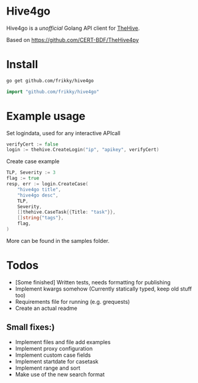 # Hive4go
Hive4go is a _unofficial_ Golang API client for [TheHive](https://thehive-project.org/).

Based on https://github.com/CERT-BDF/TheHive4py


# Install
```Bash
go get github.com/frikky/hive4go
```

```Go
import "github.com/frikky/hive4go"
```

# Example usage
Set logindata, used for any interactive APIcall 
```Go
verifyCert := false
login := thehive.CreateLogin("ip", "apikey", verifyCert)
```

Create case example
```Go
TLP, Severity := 3
flag := true
resp, err := login.CreateCase(
	"hive4go title", 						
	"hive4go desc", 						
	TLP, 									
	Severity, 								
	[]thehive.CaseTask{{Title: "task"}}, 	
	[]string{"tags"},						
	flag,									
)
```

More can be found in the samples folder.

# Todos
* [Some finished] Written tests, needs formatting for publishing 
* Implement kwargs somehow (Currently statically typed, keep old stuff too)
* Requirements file for running (e.g. grequests)
* Create an actual readme

## Small fixes:)
* Implement files and file add examples
* Implement proxy configuration 
* Implement custom case fields 
* Implement startdate for casetask 
* Implement range and sort 
* Make use of the new search format
